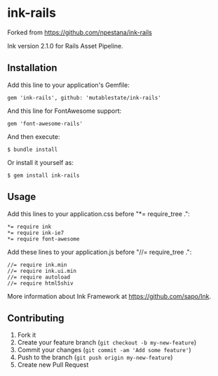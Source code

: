 # ink-rails
Forked from https://github.com/npestana/ink-rails

Ink version 2.1.0 for Rails Asset Pipeline.

## Installation

Add this line to your application's Gemfile:

    gem 'ink-rails', github: 'mutablestate/ink-rails'

And this line for FontAwesome support:

    gem 'font-awesome-rails'

And then execute:

    $ bundle install

Or install it yourself as:

    $ gem install ink-rails

## Usage

Add this lines to your application.css before "*= require_tree .":

	*= require ink
	*= require ink-ie7
    *= require font-awesome

Add these lines to your application.js before "//= require_tree .":

    //= require ink.min
    //= require ink.ui.min
    //= require autoload
    //= require html5shiv


More information about Ink Framework at https://github.com/sapo/Ink.

## Contributing

1. Fork it
2. Create your feature branch (`git checkout -b my-new-feature`)
3. Commit your changes (`git commit -am 'Add some feature'`)
4. Push to the branch (`git push origin my-new-feature`)
5. Create new Pull Request
